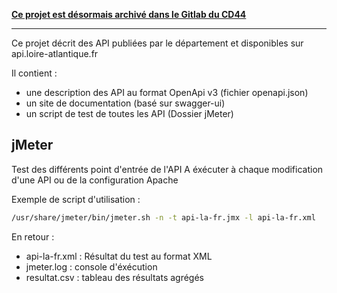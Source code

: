 **[Ce projet est désormais archivé dans le Gitlab du CD44](https://gitlab.loire-atlantique.fr/developpement/api/historique-api*)**

------

Ce projet décrit des API publiées par le département et disponibles sur api.loire-atlantique.fr

Il contient :
* une description des API au format OpenApi v3 (fichier openapi.json)
* un site de documentation (basé sur swagger-ui)
* un script de test de toutes les API (Dossier jMeter)

jMeter
------

Test des différents point d'entrée de l'API
A éxécuter à chaque modification d'une API ou de la configuration Apache

Exemple de script d'utilisation :

```bash
/usr/share/jmeter/bin/jmeter.sh -n -t api-la-fr.jmx -l api-la-fr.xml
```

En retour :
* api-la-fr.xml : Résultat du test au format XML
* jmeter.log : console d'éxécution
* resultat.csv : tableau des résultats agrégés